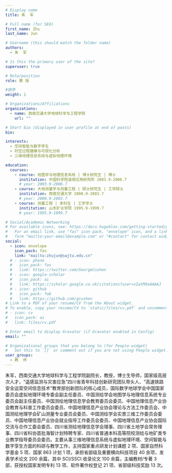 ```yaml
---
# Display name
title: 朱  军

# Full name (for SEO)
first_name: Zhu
last_name: Jun

# Username (this should match the folder name)
authors:
  - 朱  军

# Is this the primary user of the site?
superuser: true

# Role/position
role: 教 授

#排序
weight: 1

# Organizations/Affiliations
organizations:
  - name: 西南交通大学地球科学与工程学院
    url: ""

# Short bio (displayed in user profile at end of posts)
bio:

interests:
  - 空间智能与数字孪生
  - 时空过程建模与可视化分析
  - 三维地理信息系统与虚拟地理环境

education:
  courses:
    - course: 地图学与地理信息系统 | 博士研究生 | 博士
      institution: 中国科学院遥感应用研究所 2003.9-2006.7
      # year: 2003.9-2006.7
    - course: 大地测量学与测量工程 | 硕士研究生 | 工学硕士
      institution: 西南交通大学 2000.9-2003.7
      # year: 2000.9-2003.7
    - course: 测量工程 | 本科生 | 工学学士
      institution: 山东矿业学院 1995.9-1999.7
      # year: 1995.9-1999.7

# Social/Academic Networking
# For available icons, see: https://docs.hugoblox.com/getting-started/page-builder/#icons
#   For an email link, use "fas" icon pack, "envelope" icon, and a link in the
#   form "mailto:your-email@example.com" or "#contact" for contact widget.
social:
  - icon: envelope
    icon_pack: fas
    link: "mailto:zhujun@swjtu.edu.cn"
  # - icon: phone
  #   icon_pack: fas
  #   link: https://twitter.com/GeorgeCushen
  # - icon: google-scholar
  #   icon_pack: ai
  #   link: https://scholar.google.co.uk/citations?user=sIwtMXoAAAAJ
  # - icon: github
  #   icon_pack: fab
  #   link: https://github.com/gcushen
# Link to a PDF of your resume/CV from the About widget.
# To enable, copy your resume/CV to `static/files/cv.pdf` and uncomment the lines below.
# - icon: cv
#   icon_pack: ai
#   link: files/cv.pdf

# Enter email to display Gravatar (if Gravatar enabled in Config)
email: ""

# Organizational groups that you belong to (for People widget)
#   Set this to `[]` or comment out if you are not using People widget.
user_groups:
  - 教  师
---
```


朱军，西南交通大学地球科学与工程学院副院长，教授，博士生导师，国家级高层次人才，“遥感监测与灾害应急”四川省青年科技创新研究团队带头人、“高速铁路安全运营空间信息技术”教育部创新团队的核心成员，国际数字地球学会中国国家委员会虚拟地理环境专委会副主任委员、中国测绘学会地图学与地理信息系统专业委员会副主任委员、中国测绘地理信息学会教育委员会委员、中国地理信息产业协会教育与科普工作委员会委员、中国地理信息产业协会理论与方法工作委员会、中国测绘地理学会矿山测量专业委员会委员、中国测绘学会实景三维工作委员会委员、中国地理信息产业协会就业指导工作委员会委员、中国地理信息产业协会国际交流与合作工委会委员、四川省测绘地理信息学会理事、四川省土地学会常务理事、四川省科协首批海智计划特聘专家、四川省普通本科高等院校测绘与地矿类专业教学指导委员会委员。主要从事三维地理信息系统与虚拟地理环境、空间智能与数字孪生方面的科研与教学工作，主持国家重点研发计划课题 2 项、国家自然科学基金 5 项、国家 863 计划 1 项，承担省部级及重要横向科技项目 40 余项，发表学术论文 200 余篇，其中 SCI/SSCI 收录论文 100 余篇，主编教材/专著 3 部，获授权国家发明专利 13 项、软件著作权登记 21 项、省部级科技奖励 13 次。
